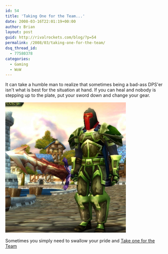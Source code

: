 ```yaml
---
id: 54
title: 'Taking One for the Team...'
date: 2008-03-16T22:01:19+00:00
author: Brian
layout: post
guid: http://rivalrockets.com/blog/?p=54
permalink: /2008/03/taking-one-for-the-team/
dsq_thread_id:
  - 77580378
categories:
  - Gaming
  - WoW
---
```

It can take a humble man to realize that sometimes being a bad-ass DPS'er isn't what is best for the situation at hand. If you can heal and nobody is stepping up to the plate, put your sword down and change your gear.

[<img src="/content/2008/03/jeho_cool.JPG" alt="jeho_cool.JPG" height="411" width="380" />](/content/2008/03/jeho_cool.JPG "jeho_cool.JPG")

Sometimes you simply need to swallow your pride and [Take one for the Team](/content/2008/03/jeho_lame.JPG "Take one for the Team")